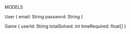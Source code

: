 MODELS

User {
    email: String
    password: String
}

Game {
    userId: String
    totalSolved: int
    timeRequired: float[] 
}